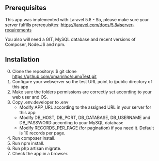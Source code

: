 ## Prerequisites

This app was implemented with Laravel 5.8 - So, please make sure your server fulfills prerequisites: https://laravel.com/docs/5.8#server-requirements

You also will need a GIT, MySQL database and recent versions of Composer, Node.JS and npm.

## Installation

0. Clone the repository: $ git clone https://github.com/omarinho/sumoTest.git
1. Configure your webserver so the test URL point to /public directory of this app
2. Make sure the folders permissions are correctly set according to your web user and OS.
2. Copy .env.developer to .env
	- Modify APP_URL according to the assigned URL in your server for this app
	- Modify DB_HOST, DB_PORT, DB_DATABASE, DB_USERNAME and DB_PASSWORD according to your MySQL database
	- Modify RECORDS_PER_PAGE (for pagination) if you need it. Default is 10 records per page.
3. Run composer install.
4. Run npm install.
5. Run php artisan migrate.
6. Check the app in a browser.